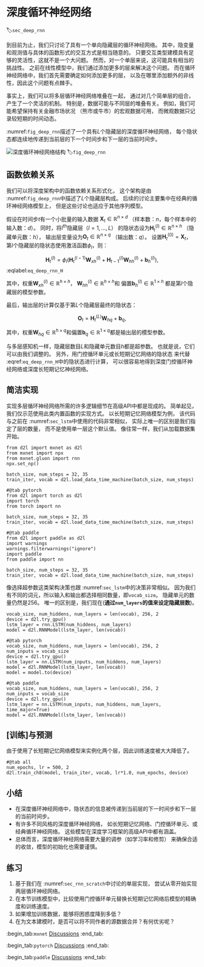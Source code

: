 # 深度循环神经网络

:label:`sec_deep_rnn`

到目前为止，我们只讨论了具有一个单向隐藏层的循环神经网络。
其中，隐变量和观测值与具体的函数形式的交互方式是相当随意的。
只要交互类型建模具有足够的灵活性，这就不是一个大问题。
然而，对一个单层来说，这可能具有相当的挑战性。
之前在线性模型中，我们通过添加更多的层来解决这个问题。
而在循环神经网络中，我们首先需要确定如何添加更多的层，
以及在哪里添加额外的非线性，因此这个问题有点棘手。

事实上，我们可以将多层循环神经网络堆叠在一起，
通过对几个简单层的组合，产生了一个灵活的机制。
特别是，数据可能与不同层的堆叠有关。
例如，我们可能希望保持有关金融市场状况
（熊市或牛市）的宏观数据可用，
而微观数据只记录较短期的时间动态。

 :numref:`fig_deep_rnn`描述了一个具有$L$个隐藏层的深度循环神经网络，
每个隐状态都连续地传递到当前层的下一个时间步和下一层的当前时间步。

![深度循环神经网络结构](../img/deep-rnn.svg)
:label:`fig_deep_rnn`

## 函数依赖关系

我们可以将深度架构中的函数依赖关系形式化，
这个架构是由 :numref:`fig_deep_rnn`中描述了$L$个隐藏层构成。
后续的讨论主要集中在经典的循环神经网络模型上，
但是这些讨论也适应于其他序列模型。

假设在时间步$t$有一个小批量的输入数据
$\mathbf{X}_t \in \mathbb{R}^{n \times d}$
（样本数：$n$，每个样本中的输入数：$d$）。
同时，将$l^\mathrm{th}$隐藏层（$l=1,\ldots,L$）
的隐状态设为$\mathbf{H}_t^{(l)}  \in \mathbb{R}^{n \times h}$
（隐藏单元数：$h$），
输出层变量设为$\mathbf{O}_t \in \mathbb{R}^{n \times q}$
（输出数：$q$）。
设置$\mathbf{H}_t^{(0)} = \mathbf{X}_t$，
第$l$个隐藏层的隐状态使用激活函数$\phi_l$，则：

$$\mathbf{H}_t^{(l)} = \phi_l(\mathbf{H}_t^{(l-1)} \mathbf{W}_{xh}^{(l)} + \mathbf{H}_{t-1}^{(l)} \mathbf{W}_{hh}^{(l)}  + \mathbf{b}_h^{(l)}),$$
:eqlabel:`eq_deep_rnn_H`

其中，权重$\mathbf{W}_{xh}^{(l)} \in \mathbb{R}^{h \times h}$，
$\mathbf{W}_{hh}^{(l)} \in \mathbb{R}^{h \times h}$和
偏置$\mathbf{b}_h^{(l)} \in \mathbb{R}^{1 \times h}$
都是第$l$个隐藏层的模型参数。

最后，输出层的计算仅基于第$L$个隐藏层最终的隐状态：

$$\mathbf{O}_t = \mathbf{H}_t^{(L)} \mathbf{W}_{hq} + \mathbf{b}_q,$$

其中，权重$\mathbf{W}_{hq} \in \mathbb{R}^{h \times q}$和偏置$\mathbf{b}_q \in \mathbb{R}^{1 \times q}$都是输出层的模型参数。

与多层感知机一样，隐藏层数目$L$和隐藏单元数目$h$都是超参数。
也就是说，它们可以由我们调整的。
另外，用门控循环单元或长短期记忆网络的隐状态
来代替 :eqref:`eq_deep_rnn_H`中的隐状态进行计算，
可以很容易地得到深度门控循环神经网络或深度长短期记忆神经网络。

## 简洁实现

实现多层循环神经网络所需的许多逻辑细节在高级API中都是现成的。
简单起见，我们仅示范使用此类内置函数的实现方式。
以长短期记忆网络模型为例，
该代码与之前在 :numref:`sec_lstm`中使用的代码非常相似，
实际上唯一的区别是我们指定了层的数量，
而不是使用单一层这个默认值。
像往常一样，我们从加载数据集开始。

```{.python .input}
from d2l import mxnet as d2l
from mxnet import npx
from mxnet.gluon import rnn
npx.set_np()

batch_size, num_steps = 32, 35
train_iter, vocab = d2l.load_data_time_machine(batch_size, num_steps)
```

```{.python .input}
#@tab pytorch
from d2l import torch as d2l
import torch
from torch import nn

batch_size, num_steps = 32, 35
train_iter, vocab = d2l.load_data_time_machine(batch_size, num_steps)
```

```{.python .input}
#@tab paddle
from d2l import paddle as d2l
import warnings
warnings.filterwarnings("ignore")
import paddle
from paddle import nn

batch_size, num_steps = 32, 35
train_iter, vocab = d2l.load_data_time_machine(batch_size, num_steps)
```

像选择超参数这类架构决策也跟 :numref:`sec_lstm`中的决策非常相似。
因为我们有不同的词元，所以输入和输出都选择相同数量，即`vocab_size`。
隐藏单元的数量仍然是$256$。
唯一的区别是，我们现在(**通过`num_layers`的值来设定隐藏层数**)。

```{.python .input}
vocab_size, num_hiddens, num_layers = len(vocab), 256, 2
device = d2l.try_gpu()
lstm_layer = rnn.LSTM(num_hiddens, num_layers)
model = d2l.RNNModel(lstm_layer, len(vocab))
```

```{.python .input}
#@tab pytorch
vocab_size, num_hiddens, num_layers = len(vocab), 256, 2
num_inputs = vocab_size
device = d2l.try_gpu()
lstm_layer = nn.LSTM(num_inputs, num_hiddens, num_layers)
model = d2l.RNNModel(lstm_layer, len(vocab))
model = model.to(device)
```

```{.python .input}
#@tab paddle
vocab_size, num_hiddens, num_layers = len(vocab), 256, 2
num_inputs = vocab_size
device = d2l.try_gpu()
lstm_layer = nn.LSTM(num_inputs, num_hiddens, num_layers, time_major=True)
model = d2l.RNNModel(lstm_layer, len(vocab))
```

## [**训练**]与预测

由于使用了长短期记忆网络模型来实例化两个层，因此训练速度被大大降低了。

```{.python .input}
#@tab all
num_epochs, lr = 500, 2
d2l.train_ch8(model, train_iter, vocab, lr*1.0, num_epochs, device)
```

## 小结

* 在深度循环神经网络中，隐状态的信息被传递到当前层的下一时间步和下一层的当前时间步。
* 有许多不同风格的深度循环神经网络，
  如长短期记忆网络、门控循环单元、或经典循环神经网络。
  这些模型在深度学习框架的高级API中都有涵盖。
* 总体而言，深度循环神经网络需要大量的调参（如学习率和修剪）
  来确保合适的收敛，模型的初始化也需要谨慎。

## 练习

1. 基于我们在 :numref:`sec_rnn_scratch`中讨论的单层实现，
   尝试从零开始实现两层循环神经网络。
1. 在本节训练模型中，比较使用门控循环单元替换长短期记忆网络后模型的精确度和训练速度。
1. 如果增加训练数据，能够将困惑度降到多低？
1. 在为文本建模时，是否可以将不同作者的源数据合并？有何优劣呢？

:begin_tab:`mxnet`
[Discussions](https://discuss.d2l.ai/t/2771)
:end_tab:

:begin_tab:`pytorch`
[Discussions](https://discuss.d2l.ai/t/2770)
:end_tab:

:begin_tab:`paddle`
[Discussions](https://discuss.d2l.ai/t/11834)
:end_tab:
